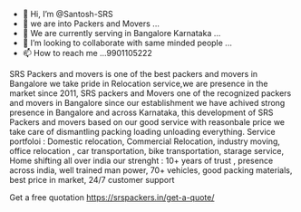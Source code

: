 - 👋 Hi, I’m @Santosh-SRS
- 👀 we are into Packers and Movers ...
- 🌱 We are currently serving in Bangalore Karnataka ...
- 💞️ I’m looking to collaborate with same minded people ...
- 📫 How to reach me ...9901105222


SRS Packers and movers is one of the best packers and movers in Bangalore we take pride in Relocation service,we are presence in the market since 2011, SRS packers and Movers one of the recognized packers and movers in Bangalore
since our establishment we have achived strong presence in Bangalore and across Karnataka, this development of SRS Packers and movers based on our good service with reasonbale price
we take care of dismantling packing loading unloading everything. 
Service portfoloi : Domestic relocation, Commercial Relocation, industry moving, office relocation , car transportation, bike transportation, starage service, Home shifting all over india
our strenght : 10+ years of trust , presence across india, well trained man power, 70+ vehicles, good packing materials, best price in market, 24/7 customer support

Get a free quotation https://srspackers.in/get-a-quote/

